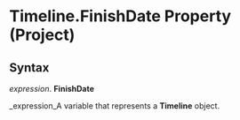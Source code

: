 
# Timeline.FinishDate Property (Project)

## Syntax

 _expression_. **FinishDate**

 _expression_A variable that represents a  **Timeline** object.

